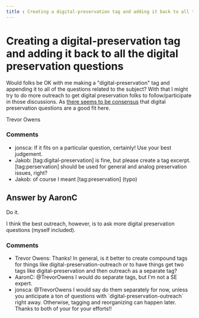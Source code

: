 ```yaml
---
title : Creating a digital-preservation tag and adding it back to all the digital preservation questions
---
```

Creating a digital-preservation tag and adding it back to all the digital preservation questions
=====================
Would folks be OK with me making a "digital-preservation" tag and
appending it to all of the questions related to the subject? With that I
might try to do more outreach to get digital preservation folks to
follow/participate in those discussions. As [there seems to be
consensus](http://meta.libraries.stackexchange.com/questions/50/where-is-the-line-between-the-digital-preservation-and-libraries-stack-exchange)
that digital preservation questions are a good fit here.

Trevor Owens

### Comments ###
* jonsca: If it fits on a particular question, certainly! Use your best judgement.
* Jakob: [tag:digital-preservation] is fine, but please create a tag excerpt.
[tag:perservation] should be used for general and analog preservation
issues, right?
* Jakob: of course I meant [tag:preservation] (typo)


Answer by AaronC
----------------
Do it.

I think the best outreach, however, is to ask more digital preservation
questions (myself included).

### Comments ###
* Trevor Owens: Thanks! In general, is it better to create compound tags for things like
digital-preservation-outreach or to have things get two tags like
digital-preservation and then outreach as a separate tag?
* AaronC: @TrevorOwens I would do separate tags, but I'm not a SE expert.
* jonsca: @TrevorOwens I would say do them separately for now, unless you
anticipate a ton of questions with \`digital-preservation-outreach\`
right away. Otherwise, tagging and reorganizing can happen later. Thanks
to both of your for your efforts!!

